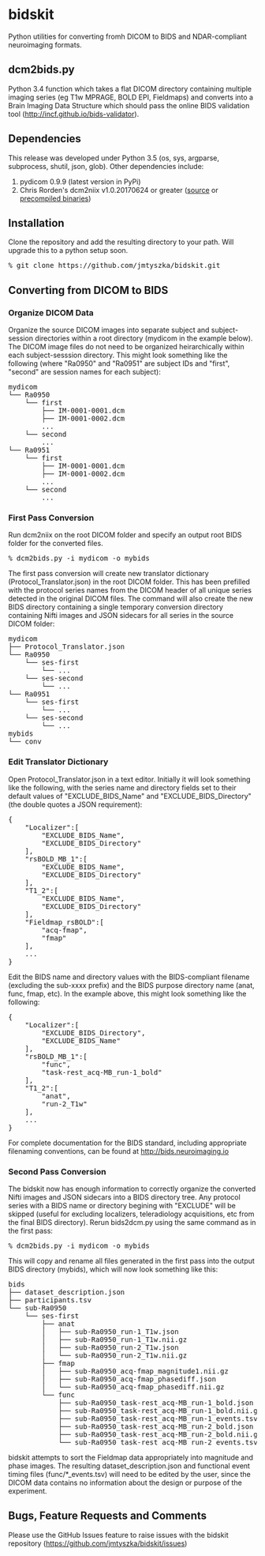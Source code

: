 # bidskit
Python utilities for converting fromh DICOM to BIDS and NDAR-compliant neuroimaging formats.

## dcm2bids.py
Python 3.4 function which takes a flat DICOM directory containing multiple imaging series (eg T1w MPRAGE, BOLD EPI, Fieldmaps)
and converts into a Brain Imaging Data Structure which should pass the online BIDS validation tool (http://incf.github.io/bids-validator).

## Dependencies
This release was developed under Python 3.5 (os, sys, argparse, subprocess, shutil, json, glob). Other dependencies include:
1. pydicom 0.9.9 (latest version in PyPi)
2. Chris Rorden's dcm2niix v1.0.20170624 or greater ([source](https://github.com/rordenlab/dcm2niix) or [precompiled binaries](https://www.nitrc.org/frs/?group_id=889))

## Installation
Clone the repository and add the resulting directory to your path. Will upgrade this to a python setup soon.

<pre>
% git clone https://github.com/jmtyszka/bidskit.git
</pre>

## Converting from DICOM to BIDS

### Organize DICOM Data

Organize the source DICOM images into separate subject and subject-session directories within a root directory (mydicom in the example below). The DICOM image files do not need to be organized heirarchically within each subject-sesssion directory. This might look something like the following (where "Ra0950" and "Ra0951" are subject IDs and "first", "second" are session names for each subject):

<pre>
mydicom
└── Ra0950
    └── first
        ├── IM-0001-0001.dcm
        ├── IM-0001-0002.dcm
        ...
    └── second
        ...
└── Ra0951
    └── first
        ├── IM-0001-0001.dcm
        ├── IM-0001-0002.dcm
        ...
    └── second
        ...
</pre>

### First Pass Conversion

Run dcm2niix on the root DICOM folder and specify an output root BIDS folder for the converted files.

<pre>
% dcm2bids.py -i mydicom -o mybids
</pre>

The first pass conversion will create new translator dictionary (Protocol_Translator.json) in the root DICOM folder. This has been prefilled with the protocol series names from the DICOM header of all unique series detected in the original DICOM files. The command will also create the new BIDS directory containing a single temporary conversion directory containing Nifti images and JSON sidecars for all series in the source DICOM folder:

<pre>
mydicom
├── Protocol_Translator.json
└── Ra0950
    └── ses-first
        └── ...    
    └── ses-second
        └── ...    
└── Ra0951
    └── ses-first
        └── ...    
    └── ses-second
        └── ...    
mybids
└── conv
</pre>

### Edit Translator Dictionary

Open Protocol_Translator.json in a text editor. Initially it will look something like the following, with the series name and directory fields set to their default values of "EXCLUDE_BIDS_Name" and "EXCLUDE_BIDS_Directory" (the double quotes a JSON requirement):

<pre>
{
    "Localizer":[
        "EXCLUDE_BIDS_Name",
        "EXCLUDE_BIDS_Directory"
    ],
    "rsBOLD_MB_1":[
        "EXCLUDE_BIDS_Name",
        "EXCLUDE_BIDS_Directory"
    ],
    "T1_2":[
        "EXCLUDE_BIDS_Name",
        "EXCLUDE_BIDS_Directory"
    ],
    "Fieldmap_rsBOLD":[
        "acq-fmap",
        "fmap"
    ],
    ...
}
</pre>

Edit the BIDS name and directory values with the BIDS-compliant filename (excluding the sub-xxxx prefix) and the BIDS purpose directory name (anat, func, fmap, etc). In the example above, this might look something like the following:

<pre>
{
    "Localizer":[
        "EXCLUDE_BIDS_Directory",
        "EXCLUDE_BIDS_Name"
    ],
    "rsBOLD_MB_1":[
        "func",
        "task-rest_acq-MB_run-1_bold"
    ],
    "T1_2":[
        "anat",
        "run-2_T1w"
    ],
    ...
}
</pre>

For complete documentation for the BIDS standard, including appropriate filenaming conventions, can be found at http://bids.neuroimaging.io

### Second Pass Conversion
The bidskit now has enough information to correctly organize the converted Nifti images and JSON sidecars into a BIDS directory tree. Any protocol series with a BIDS name or directory begining with "EXCLUDE" will be skipped (useful for excluding localizers, teleradiology acquisitions, etc from the final BIDS directory). Rerun bids2dcm.py using the same command as in the first pass:

<pre>
% dcm2bids.py -i mydicom -o mybids
</pre>

This will copy and rename all files generated in the first pass into the output BIDS directory (mybids), which will now look something like this:

<pre>
bids
├── dataset_description.json
├── participants.tsv
└── sub-Ra0950
    └── ses-first
        ├── anat
        │   ├── sub-Ra0950_run-1_T1w.json
        │   ├── sub-Ra0950_run-1_T1w.nii.gz
        │   ├── sub-Ra0950_run-2_T1w.json
        │   └── sub-Ra0950_run-2_T1w.nii.gz
        ├── fmap
        │   ├── sub-Ra0950_acq-fmap_magnitude1.nii.gz
        │   ├── sub-Ra0950_acq-fmap_phasediff.json
        │   └── sub-Ra0950_acq-fmap_phasediff.nii.gz
        └── func
            ├── sub-Ra0950_task-rest_acq-MB_run-1_bold.json
            ├── sub-Ra0950_task-rest_acq-MB_run-1_bold.nii.gz
            ├── sub-Ra0950_task-rest_acq-MB_run-1_events.tsv
            ├── sub-Ra0950_task-rest_acq-MB_run-2_bold.json
            ├── sub-Ra0950_task-rest_acq-MB_run-2_bold.nii.gz
            └── sub-Ra0950_task-rest_acq-MB_run-2_events.tsv
</pre>

bidskit attempts to sort the Fieldmap data appropriately into magnitude and phase images. The resulting dataset_description.json and functional event timing files (func/*_events.tsv) will need to be edited by the user, since the DICOM data contains no information about the design or purpose of the experiment.

## Bugs, Feature Requests and Comments

Please use the GitHub Issues feature to raise issues with the bidskit repository (https://github.com/jmtyszka/bidskit/issues)
